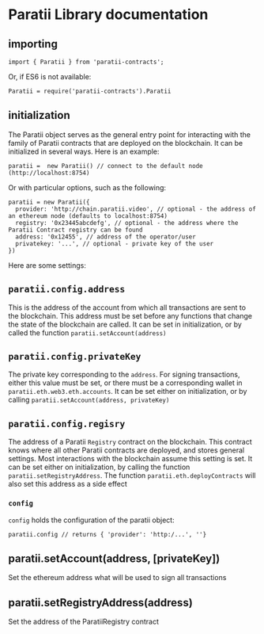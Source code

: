 # Paratii Library documentation



## importing


    import { Paratii } from 'paratii-contracts';

Or, if ES6 is not available:

    Paratii = require('paratii-contracts').Paratii


## initialization

The Paratii object serves as the general entry point for interacting with the family of Paratii contracts that are deployed on the blockchain. It can be initialized in several ways. Here is an example:

    paratii =  new Paratii() // connect to the default node (http://localhost:8754)

  Or with particular options, such as the following:

    paratii = new Paratii({
      provider: 'http://chain.paratii.video', // optional - the address of an ethereum node (defaults to localhost:8754)
      registry: '0x23445abcdefg', // optional - the address where the Paratii Contract registry can be found
      address: '0x12455', // address of the operator/user
      privatekey: '...', // optional - private key of the user
    })

Here are some settings:

##   `paratii.config.address`

This is the address of the account from which all transactions are sent to the blockchain. This address must be set before any functions that change the state of the blockchain are called. It can be set in initialization, or by called the function `paratii.setAccount(address)`

##   `paratii.config.privateKey`

The private key corresponding to the `address`. For signing transactions, either this value must be set, or there must be a corresponding wallet in `paratii.eth.web3.eth.accounts`. It can be set either on initialization, or by calling  `paratii.setAccount(address, privateKey)`

##   `paratii.config.regisry`

The address of a Paratii `Registry` contract on the blockchain. This contract knows where all other Paratii contracts are deployed, and stores general settings. Most interactions with the blockchain assume this setting is set. It can be set either on initialization, by calling the function `paratii.setRegistryAddress`. The function `paratii.eth.deployContracts` will also set this address as a side effect

### `config`

`config` holds the configuration of the paratii object:

    paratii.config // returns { 'provider': 'http:/...', ''}


## paratii.setAccount(address, [privateKey])  

Set the ethereum address what will be used to sign all transactions

## paratii.setRegistryAddress(address)

Set the address of the ParatiiRegistry contract
